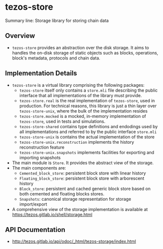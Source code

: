 # tezos-store
Summary line: Storage library for storing chain data

## Overview
- `tezos-store` provides an abstraction over the disk storage. It aims
   to handles the on-disk storage of static objects such as blocks,
   operations, block's metadata, protocols and chain data.

## Implementation Details
- `tezos-store` is a virtual library comprising the following packages:
  - `tezos-store` itself only contains a `store.mli` file describing the public interface
    that all implementations of the library must provide.
  - `tezos-store.real` is the real implementation of `tezos-store`, used in production.
    For technical reasons, this library is just a thin layer over `tezos-store-unix`, where the bulk of the implementation resides
  - `tezos-store.mocked` is a mocked, in-memory implementation of `tezos-store`, used in tests and simulations.
  - `tezos-store-shared` contains type definitions and endodings used by all implementations and referred to
    by the public interface `store.mli`
  - `tezos-store-unix` is contains the actual implementation of the store
  - `tezos-store-unix.reconstruction` implements the history reconstruction feature
  - `tezos-store-unix.snapshots` implements facilities for exporting and importing snapshots
- The main module is `Store`. It provides the abstract view of the
storage.
- The main components are:
  - `Cemented_block_store`: persistent block store with linear history
  - `Floating_block_store`: persistent block store with arborescent
    history
  - `Block_store`: persistent and cached generic block store based on
    both cemented and floating blocks stores.
  - `Snapshots`: canonical storage representation for storage
    import/export
- A comprehensive view of the storage implementation is available at
  https://tezos.gitlab.io/shell/storage.html

## API Documentation

- http://tezos.gitlab.io/api/odoc/_html/tezos-storage/index.html
